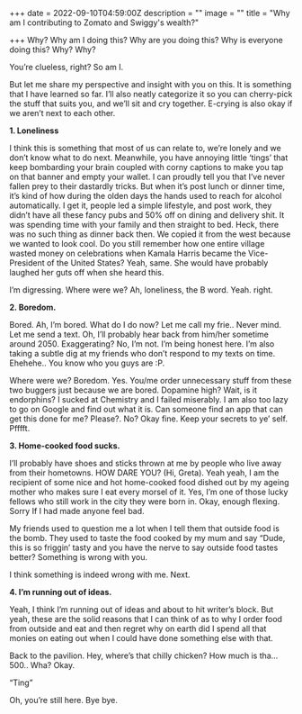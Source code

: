 +++
date = 2022-09-10T04:59:00Z
description = ""
image = ""
title = "Why am I contributing to Zomato and Swiggy's wealth?"

+++
Why? Why am I doing this? Why are you doing this? Why is everyone doing this? Why? Why?

You’re clueless, right? So am I.

But let me share my perspective and insight with you on this. It is something that I have learned so far. I’ll also neatly categorize it so you can cherry-pick the stuff that suits you, and we’ll sit and cry together. E-crying is also okay if we aren’t next to each other.

**1. Loneliness**

I think this is something that most of us can relate to, we’re lonely and we don’t know what to do next. Meanwhile, you have annoying little ‘tings’ that keep bombarding your brain coupled with corny captions to make you tap on that banner and empty your wallet. I can proudly tell you that I’ve never fallen prey to their dastardly tricks. But when it’s post lunch or dinner time, it’s kind of how during the olden days the hands used to reach for alcohol automatically. I get it, people led a simple lifestyle, and post work, they didn’t have all these fancy pubs and 50% off on dining and delivery shit. It was spending time with your family and then straight to bed. Heck, there was no such thing as dinner back then. We copied it from the west because we wanted to look cool. Do you still remember how one entire village wasted money on celebrations when Kamala Harris became the Vice-President of the United States? Yeah, same. She would have probably laughed her guts off when she heard this.

I’m digressing. Where were we? Ah, loneliness, the B word. Yeah. right.

**2. Boredom.**

Bored. Ah, I’m bored. What do I do now? Let me call my frie.. Never mind. Let me send a text. Oh, I’ll probably hear back from him/her sometime around 2050. Exaggerating? No, I’m not. I’m being honest here. I’m also taking a subtle dig at my friends who don’t respond to my texts on time. Ehehehe.. You know who you guys are :P.

Where were we? Boredom. Yes. You/me order unnecessary stuff from these two buggers just because we are bored. Dopamine high? Wait, is it endorphins? I sucked at Chemistry and I failed miserably. I am also too lazy to go on Google and find out what it is. Can someone find an app that can get this done for me? Please?. No? Okay fine. Keep your secrets to ye’ self. Pfffft.

**3. Home-cooked food sucks.**

I’ll probably have shoes and sticks thrown at me by people who live away from their hometowns. HOW DARE YOU? (Hi, Greta). Yeah yeah, I am the recipient of some nice and hot home-cooked food dished out by my ageing mother who makes sure I eat every morsel of it. Yes, I’m one of those lucky fellows who still work in the city they were born in. Okay, enough flexing. Sorry If I had made anyone feel bad.

My friends used to question me a lot when I tell them that outside food is the bomb. They used to taste the food cooked by my mum and say “Dude, this is so friggin’ tasty and you have the nerve to say outside food tastes better? Something is wrong with you.

I think something is indeed wrong with me. Next.

**4. I’m running out of ideas.**

Yeah, I think I’m running out of ideas and about to hit writer’s block. But yeah, these are the solid reasons that I can think of as to why I order food from outside and eat and then regret why on earth did I spend all that monies on eating out when I could have done something else with that.

Back to the pavilion. Hey, where’s that chilly chicken? How much is tha… 500.. Wha? Okay.

“Ting”

Oh, you’re still here. Bye bye.